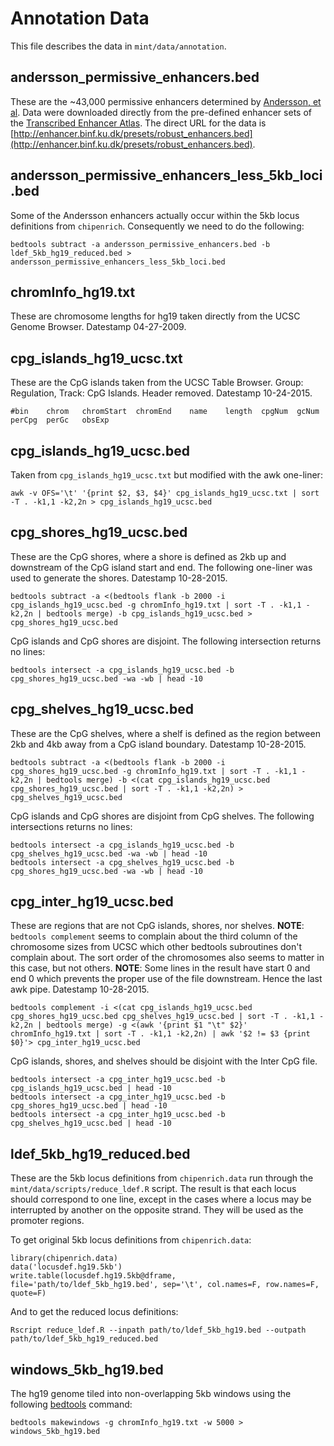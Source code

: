 # Annotation Data
This file describes the data in `mint/data/annotation`.

## andersson_permissive_enhancers.bed
These are the ~43,000 permissive enhancers determined by [Andersson, et al](http://www.nature.com/nature/journal/v507/n7493/abs/nature12787.html). Data were downloaded directly from the pre-defined enhancer sets of the [Transcribed Enhancer Atlas](http://enhancer.binf.ku.dk/presets/). The direct URL for the data is [http://enhancer.binf.ku.dk/presets/robust_enhancers.bed](http://enhancer.binf.ku.dk/presets/robust_enhancers.bed).

## andersson_permissive_enhancers_less_5kb_loci.bed
Some of the Andersson enhancers actually occur within the 5kb locus definitions from `chipenrich`. Consequently we need to do the following:

```{bash}
bedtools subtract -a andersson_permissive_enhancers.bed -b ldef_5kb_hg19_reduced.bed > andersson_permissive_enhancers_less_5kb_loci.bed
```

## chromInfo_hg19.txt
These are chromosome lengths for hg19 taken directly from the UCSC Genome Browser. Datestamp 04-27-2009.

## cpg_islands_hg19_ucsc.txt
These are the CpG islands taken from the UCSC Table Browser. Group: Regulation, Track: CpG Islands. Header removed. Datestamp 10-24-2015.

```
#bin	chrom	chromStart	chromEnd	name	length	cpgNum	gcNum	perCpg	perGc	obsExp
```

## cpg_islands_hg19_ucsc.bed
Taken from `cpg_islands_hg19_ucsc.txt` but modified with the awk one-liner:

```{bash}
awk -v OFS='\t' '{print $2, $3, $4}' cpg_islands_hg19_ucsc.txt | sort -T . -k1,1 -k2,2n > cpg_islands_hg19_ucsc.bed
```

## cpg_shores_hg19_ucsc.bed
These are the CpG shores, where a shore is defined as 2kb up and downstream of the CpG island start and end. The following one-liner was used to generate the shores. Datestamp 10-28-2015.

```{bash}
bedtools subtract -a <(bedtools flank -b 2000 -i cpg_islands_hg19_ucsc.bed -g chromInfo_hg19.txt | sort -T . -k1,1 -k2,2n | bedtools merge) -b cpg_islands_hg19_ucsc.bed > cpg_shores_hg19_ucsc.bed
```

CpG islands and CpG shores are disjoint. The following intersection returns no lines:

```{bash}
bedtools intersect -a cpg_islands_hg19_ucsc.bed -b cpg_shores_hg19_ucsc.bed -wa -wb | head -10
```

## cpg_shelves_hg19_ucsc.bed
These are the CpG shelves, where a shelf is defined as the region between 2kb and 4kb away from a CpG island boundary. Datestamp 10-28-2015.

```{bash}
bedtools subtract -a <(bedtools flank -b 2000 -i cpg_shores_hg19_ucsc.bed -g chromInfo_hg19.txt | sort -T . -k1,1 -k2,2n | bedtools merge) -b <(cat cpg_islands_hg19_ucsc.bed cpg_shores_hg19_ucsc.bed | sort -T . -k1,1 -k2,2n) > cpg_shelves_hg19_ucsc.bed
```

CpG islands and CpG shores are disjoint from CpG shelves. The following intersections returns no lines:

```{bash}
bedtools intersect -a cpg_islands_hg19_ucsc.bed -b cpg_shelves_hg19_ucsc.bed -wa -wb | head -10
bedtools intersect -a cpg_shelves_hg19_ucsc.bed -b cpg_shores_hg19_ucsc.bed -wa -wb | head -10
```

## cpg_inter_hg19_ucsc.bed

These are regions that are not CpG islands, shores, nor shelves. **NOTE**: `bedtools complement` seems to complain about the third column of the chromosome sizes from UCSC which other bedtools subroutines don't complain about. The sort order of the chromosomes also seems to matter in this case, but not others. **NOTE**: Some lines in the result have start 0 and end 0 which prevents the proper use of the file downstream. Hence the last awk pipe. Datestamp 10-28-2015.

```{bash}
bedtools complement -i <(cat cpg_islands_hg19_ucsc.bed cpg_shores_hg19_ucsc.bed cpg_shelves_hg19_ucsc.bed | sort -T . -k1,1 -k2,2n | bedtools merge) -g <(awk '{print $1 "\t" $2}' chromInfo_hg19.txt | sort -T . -k1,1 -k2,2n) | awk '$2 != $3 {print $0}'> cpg_inter_hg19_ucsc.bed
```

CpG islands, shores, and shelves should be disjoint with the Inter CpG file.

```{bash}
bedtools intersect -a cpg_inter_hg19_ucsc.bed -b cpg_islands_hg19_ucsc.bed | head -10
bedtools intersect -a cpg_inter_hg19_ucsc.bed -b cpg_shores_hg19_ucsc.bed | head -10
bedtools intersect -a cpg_inter_hg19_ucsc.bed -b cpg_shelves_hg19_ucsc.bed | head -10
```

## ldef_5kb_hg19_reduced.bed
These are the 5kb locus definitions from `chipenrich.data` run through the `mint/data/scripts/reduce_ldef.R` script. The result is that each locus should correspond to one line, except in the cases where a locus may be interrupted by another on the opposite strand. They will be used as the promoter regions.

To get original 5kb locus definitions from `chipenrich.data`:
```{r}
library(chipenrich.data)
data('locusdef.hg19.5kb')
write.table(locusdef.hg19.5kb@dframe, file='path/to/ldef_5kb_hg19.bed', sep='\t', col.names=F, row.names=F, quote=F)
```
And to get the reduced locus definitions:
```{bash}
Rscript reduce_ldef.R --inpath path/to/ldef_5kb_hg19.bed --outpath path/to/ldef_5kb_hg19_reduced.bed
```

## windows_5kb_hg19.bed
The hg19 genome tiled into non-overlapping 5kb windows using the following [bedtools](http://bedtools.readthedocs.org) command:
```{bash}
bedtools makewindows -g chromInfo_hg19.txt -w 5000 > windows_5kb_hg19.bed
```
